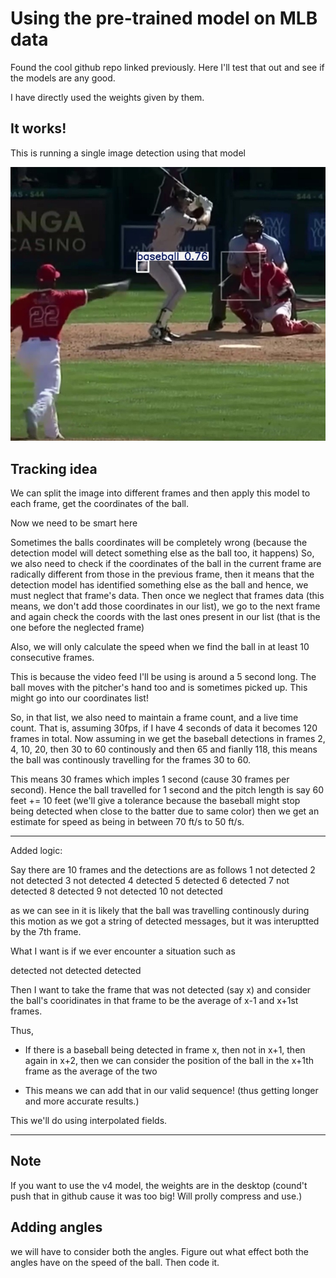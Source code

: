 # Using the pre-trained model on MLB data

Found the cool github repo linked previously. Here I'll test that out and see if the models are any good. 

I have directly used the weights given by them.

## It works!

This is running a single image detection using that model

![image](./outputs/baseball_img_3.jpg)


## Tracking idea

We can split the image into different frames and then apply this model to each frame, get the coordinates of the ball. 

Now we need to be smart here

Sometimes the balls coordinates will be completely wrong (because the detection model will detect something else as the ball too, it happens)
So, we also need to check if the coordinates of the ball in the current frame are radically different from those in the previous frame, then it means that the detection model has identified something else as the ball and hence, we must neglect that frame's data.
Then once we neglect that frames data (this means, we don't add those coordinates in our list), we go to the next frame and again check the coords with the last ones present in our list (that is the one before the neglected frame)

Also, we will only calculate the speed when we find the ball in at least 10 consecutive frames.

This is because the video feed I'll be using is around a 5 second long. The ball moves with the pitcher's hand too and is sometimes picked up. This might go into our coordinates list!

So, in that list, we also need to maintain a frame count, and a live time count. That is, assuming 30fps, if I have 4 seconds of data it becomes 120 frames in total. Now assuming in we get the baseball detections in frames 2, 4, 10, 20, then 30 to 60 continously and then 65 and fianlly 118, this means the ball was continously travelling for the frames 30 to 60. 

This means 30 frames which imples 1 second (cause 30 frames per second). Hence the ball travelled for 1 second and the pitch length is say 60 feet += 10 feet (we'll give a tolerance because the baseball might stop being detected when close to the batter due to same color) then we get an estimate for speed as being in between 70 ft/s to 50 ft/s.

---

Added logic:

Say there are 10 frames and the detections are as follows
1 not detected
2 not detected
3 not detected
4 detected
5 detected 
6 detected
7 not detected 
8 detected 
9 not detected 
10 not detected

as we can see in it is likely that the ball was travelling continously during this motion as we got a string of detected messages, but it was interuptted by the 7th frame.

What I want is if we ever encounter a situation such as 

detected
not detected 
detected

Then I want to take the frame that was not detected (say x) and consider the ball's cooridinates in that frame to be the average of x-1 and x+1st frames. 

Thus,

- If there is a baseball being detected in frame x, then not in x+1, then again in x+2, then we can consider the position of the ball in the x+1th frame 
as the average of the two

- This means we can add that in our valid sequence! (thus getting longer and more accurate results.)


This we'll do using interpolated fields.

---

## Note

If you want to use the v4 model, the weights are in the desktop (cound't push that in github cause it was too big! Will prolly compress and use.)


## Adding angles

we will have to consider both the angles. Figure out what effect both the angles have on the speed of the ball. Then code it.